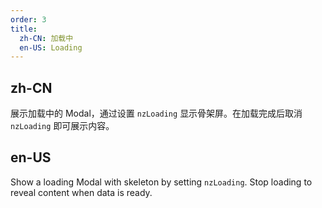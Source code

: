 ```yaml
---
order: 3
title:
  zh-CN: 加载中
  en-US: Loading
---
```


## zh-CN

展示加载中的 Modal，通过设置 `nzLoading` 显示骨架屏。在加载完成后取消 `nzLoading` 即可展示内容。

## en-US

Show a loading Modal with skeleton by setting `nzLoading`. Stop loading to reveal content when data is ready.
